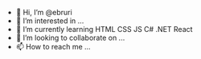 - 👋 Hi, I’m @ebruri
- 👀 I’m interested in ...
- 🌱 I’m currently learning HTML CSS JS C# .NET React
- 💞️ I’m looking to collaborate on ...
- 📫 How to reach me ...

<!---
ebruri/ebruri is a ✨ special ✨ repository because its `README.md` (this file) appears on your GitHub profile.
You can click the Preview link to take a look at your changes.
--->
